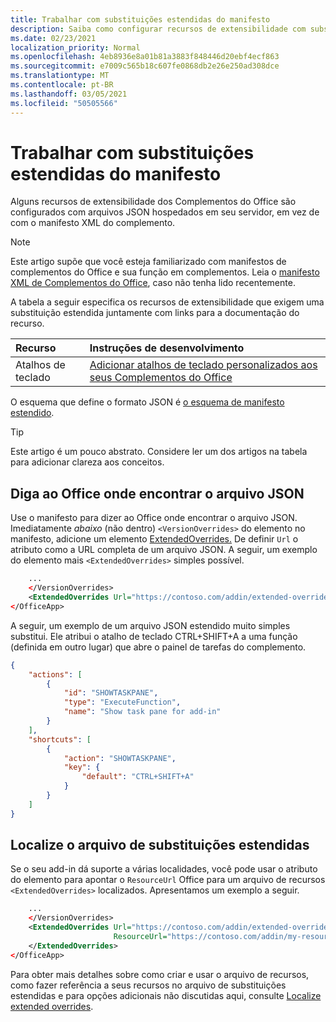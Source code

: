 ```yaml
---
title: Trabalhar com substituições estendidas do manifesto
description: Saiba como configurar recursos de extensibilidade com substituições estendidas do manifesto.
ms.date: 02/23/2021
localization_priority: Normal
ms.openlocfilehash: 4eb8936e8a01b81a3883f848446d20ebf4ecf863
ms.sourcegitcommit: e7009c565b18c607fe0868db2e26e250ad308dce
ms.translationtype: MT
ms.contentlocale: pt-BR
ms.lasthandoff: 03/05/2021
ms.locfileid: "50505566"
---
```

# <a name="work-with-extended-overrides-of-the-manifest"></a>Trabalhar com substituições estendidas do manifesto

Alguns recursos de extensibilidade dos Complementos do Office são configurados com arquivos JSON hospedados em seu servidor, em vez de com o manifesto XML do complemento.

> [!NOTE]
> Este artigo supõe que você esteja familiarizado com manifestos de complementos do Office e sua função em complementos. Leia o [manifesto XML de Complementos do Office](add-in-manifests.md), caso não tenha lido recentemente.

A tabela a seguir especifica os recursos de extensibilidade que exigem uma substituição estendida juntamente com links para a documentação do recurso.

| Recurso | Instruções de desenvolvimento |
| :----- | :----- |
| Atalhos de teclado | [Adicionar atalhos de teclado personalizados aos seus Complementos do Office](../design/keyboard-shortcuts.md) |

O esquema que define o formato JSON é [o esquema de manifesto estendido](https://developer.microsoft.com/json-schemas/office-js/extended-manifest.schema.json).

> [!TIP]
> Este artigo é um pouco abstrato. Considere ler um dos artigos na tabela para adicionar clareza aos conceitos.

## <a name="tell-office-where-to-find-the-json-file"></a>Diga ao Office onde encontrar o arquivo JSON

Use o manifesto para dizer ao Office onde encontrar o arquivo JSON. Imediatamente *abaixo* (não dentro) `<VersionOverrides>` do elemento no manifesto, adicione um elemento [ExtendedOverrides.](../reference/manifest/extendedoverrides.md) De definir `Url` o atributo como a URL completa de um arquivo JSON. A seguir, um exemplo do elemento mais `<ExtendedOverrides>` simples possível.

```xml
    ...
    </VersionOverrides>  
    <ExtendedOverrides Url="https://contoso.com/addin/extended-overrides.json"></ExtendedOverrides>
</OfficeApp>
```

A seguir, um exemplo de um arquivo JSON estendido muito simples substitui. Ele atribui o atalho de teclado CTRL+SHIFT+A a uma função (definida em outro lugar) que abre o painel de tarefas do complemento.

```json
{
    "actions": [
        {
            "id": "SHOWTASKPANE",
            "type": "ExecuteFunction",
            "name": "Show task pane for add-in"
        }
    ],
    "shortcuts": [
        {
            "action": "SHOWTASKPANE",
            "key": {
                "default": "CTRL+SHIFT+A"
            }
        }
    ]
}
```

## <a name="localize-the-extended-overrides-file"></a>Localize o arquivo de substituições estendidas

Se o seu add-in dá suporte a várias localidades, você pode usar o atributo do elemento para apontar o `ResourceUrl` Office para um arquivo de recursos `<ExtendedOverrides>` localizados. Apresentamos um exemplo a seguir.

```xml
    ...
    </VersionOverrides>  
    <ExtendedOverrides Url="https://contoso.com/addin/extended-overrides.json" 
                       ResourceUrl="https://contoso.com/addin/my-resources.json">
    </ExtendedOverrides>
</OfficeApp>
```

Para obter mais detalhes sobre como criar e usar o arquivo de recursos, como fazer referência a seus recursos no arquivo de substituições estendidas e para opções adicionais não discutidas aqui, consulte [Localize extended overrides](localization.md#localize-extended-overrides).
